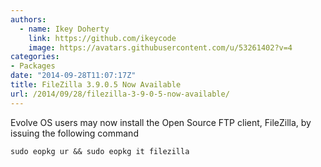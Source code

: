 ```yaml
---
authors:
  - name: Ikey Doherty
    link: https://github.com/ikeycode
    image: https://avatars.githubusercontent.com/u/53261402?v=4
categories:
- Packages
date: "2014-09-28T11:07:17Z"
title: FileZilla 3.9.0.5 Now Available
url: /2014/09/28/filezilla-3-9-0-5-now-available/
---
```


Evolve OS users may now install the Open Source FTP client, FileZilla, by issuing the following command
<!-- more -->
```
sudo eopkg ur && sudo eopkg it filezilla
```